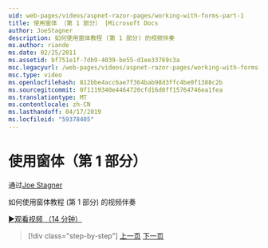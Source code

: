 ```yaml
---
uid: web-pages/videos/aspnet-razor-pages/working-with-forms-part-1
title: 使用窗体 （第 1 部分） |Microsoft Docs
author: JoeStagner
description: 如何使用窗体教程 (第 1 部分) 的视频伴奏
ms.author: riande
ms.date: 02/25/2011
ms.assetid: bf751e1f-7db9-4039-be55-d1ee33769c3a
msc.legacyurl: /web-pages/videos/aspnet-razor-pages/working-with-forms-part-1
msc.type: video
ms.openlocfilehash: 812bbe4acc6ae7f364bab98d3ffc4be0f1388c2b
ms.sourcegitcommit: 0f1119340e4464720cfd16d0ff15764746ea1fea
ms.translationtype: MT
ms.contentlocale: zh-CN
ms.lasthandoff: 04/17/2019
ms.locfileid: "59378405"
---
```

# <a name="working-with-forms-part-1"></a>使用窗体（第 1 部分）

通过[Joe Stagner](https://github.com/JoeStagner)

如何使用窗体教程 (第 1 部分) 的视频伴奏

[&#9654;观看视频 （14 分钟）](https://channel9.msdn.com/Blogs/ASP-NET-Site-Videos/working-with-forms-part-1)

> [!div class="step-by-step"]
> [上一页](creating-a-consistent-look-part-2.md)
> [下一页](working-with-forms-part-2.md)
